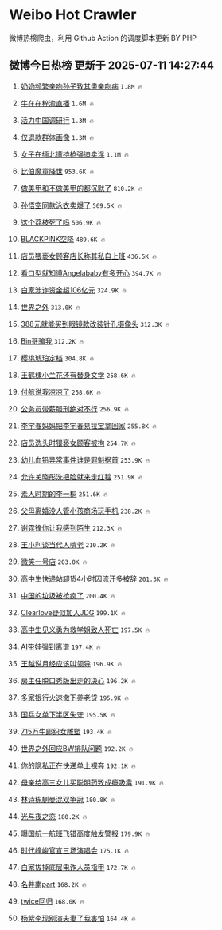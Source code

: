 # Weibo Hot Crawler 



微博热榜爬虫，利用 Github Action 的调度脚本更新 BY PHP 


## 微博今日热榜 更新于 2025-07-11 14:27:44 
1. [奶奶频繁亲吻孙子致其患亲吻病](https://s.weibo.com/weibo?q=%23%E5%A5%B6%E5%A5%B6%E9%A2%91%E7%B9%81%E4%BA%B2%E5%90%BB%E5%AD%99%E5%AD%90%E8%87%B4%E5%85%B6%E6%82%A3%E4%BA%B2%E5%90%BB%E7%97%85%23&t=31&band_rank=1&Refer=top) `1.8M 🔥` 

1. [牛在在梓渝直播](https://s.weibo.com/weibo?q=%E7%89%9B%E5%9C%A8%E5%9C%A8%E6%A2%93%E6%B8%9D%E7%9B%B4%E6%92%AD&t=31&band_rank=2&Refer=top) `1.6M 🔥` 

1. [活力中国调研行](https://s.weibo.com/weibo?q=%23%E6%B4%BB%E5%8A%9B%E4%B8%AD%E5%9B%BD%E8%B0%83%E7%A0%94%E8%A1%8C%23&t=31&band_rank=3&Refer=top) `1.3M 🔥` 

1. [仅退款群体画像](https://s.weibo.com/weibo?q=%E4%BB%85%E9%80%80%E6%AC%BE%E7%BE%A4%E4%BD%93%E7%94%BB%E5%83%8F&t=31&band_rank=4&Refer=top) `1.3M 🔥` 

1. [女子在缅北遭持枪强迫卖淫](https://s.weibo.com/weibo?q=%23%E5%A5%B3%E5%AD%90%E5%9C%A8%E7%BC%85%E5%8C%97%E9%81%AD%E6%8C%81%E6%9E%AA%E5%BC%BA%E8%BF%AB%E5%8D%96%E6%B7%AB%23&t=31&band_rank=5&Refer=top) `1.1M 🔥` 

1. [比伯魔童降世](https://s.weibo.com/weibo?q=%E6%AF%94%E4%BC%AF%E9%AD%94%E7%AB%A5%E9%99%8D%E4%B8%96&t=31&band_rank=6&Refer=top) `953.6K 🔥` 

1. [做美甲和不做美甲的都沉默了](https://s.weibo.com/weibo?q=%E5%81%9A%E7%BE%8E%E7%94%B2%E5%92%8C%E4%B8%8D%E5%81%9A%E7%BE%8E%E7%94%B2%E7%9A%84%E9%83%BD%E6%B2%89%E9%BB%98%E4%BA%86&t=31&band_rank=7&Refer=top) `810.2K 🔥` 

1. [孙悟空同款泳衣卖爆了](https://s.weibo.com/weibo?q=%23%E5%AD%99%E6%82%9F%E7%A9%BA%E5%90%8C%E6%AC%BE%E6%B3%B3%E8%A1%A3%E5%8D%96%E7%88%86%E4%BA%86%23&t=31&band_rank=8&Refer=top) `569.5K 🔥` 

1. [这个荔枝死了吗](https://s.weibo.com/weibo?q=%E8%BF%99%E4%B8%AA%E8%8D%94%E6%9E%9D%E6%AD%BB%E4%BA%86%E5%90%97&t=31&band_rank=9&Refer=top) `506.9K 🔥` 

1. [BLACKPINK空降](https://s.weibo.com/weibo?q=BLACKPINK%E7%A9%BA%E9%99%8D&t=31&band_rank=10&Refer=top) `489.6K 🔥` 

1. [店员猥亵女顾客店长称其私自上班](https://s.weibo.com/weibo?q=%23%E5%BA%97%E5%91%98%E7%8C%A5%E4%BA%B5%E5%A5%B3%E9%A1%BE%E5%AE%A2%E5%BA%97%E9%95%BF%E7%A7%B0%E5%85%B6%E7%A7%81%E8%87%AA%E4%B8%8A%E7%8F%AD%23&t=31&band_rank=11&Refer=top) `436.5K 🔥` 

1. [看口型就知道Angelababy有多开心](https://s.weibo.com/weibo?q=%E7%9C%8B%E5%8F%A3%E5%9E%8B%E5%B0%B1%E7%9F%A5%E9%81%93Angelababy%E6%9C%89%E5%A4%9A%E5%BC%80%E5%BF%83&t=31&band_rank=12&Refer=top) `394.7K 🔥` 

1. [白家涉诈资金超106亿元](https://s.weibo.com/weibo?q=%23%E7%99%BD%E5%AE%B6%E6%B6%89%E8%AF%88%E8%B5%84%E9%87%91%E8%B6%85106%E4%BA%BF%E5%85%83%23&t=31&band_rank=13&Refer=top) `324.9K 🔥` 

1. [世界之外](https://s.weibo.com/weibo?q=%E4%B8%96%E7%95%8C%E4%B9%8B%E5%A4%96&t=31&band_rank=14&Refer=top) `313.0K 🔥` 

1. [388元就能买到眼镜款改装针孔摄像头](https://s.weibo.com/weibo?q=%23388%E5%85%83%E5%B0%B1%E8%83%BD%E4%B9%B0%E5%88%B0%E7%9C%BC%E9%95%9C%E6%AC%BE%E6%94%B9%E8%A3%85%E9%92%88%E5%AD%94%E6%91%84%E5%83%8F%E5%A4%B4%23&t=31&band_rank=15&Refer=top) `312.3K 🔥` 

1. [Bin哥骗我](https://s.weibo.com/weibo?q=Bin%E5%93%A5%E9%AA%97%E6%88%91&t=31&band_rank=16&Refer=top) `312.2K 🔥` 

1. [樱桃琥珀定档](https://s.weibo.com/weibo?q=%E6%A8%B1%E6%A1%83%E7%90%A5%E7%8F%80%E5%AE%9A%E6%A1%A3&t=31&band_rank=17&Refer=top) `304.8K 🔥` 

1. [王鹤棣小兰花还有替身文学](https://s.weibo.com/weibo?q=%E7%8E%8B%E9%B9%A4%E6%A3%A3%E5%B0%8F%E5%85%B0%E8%8A%B1%E8%BF%98%E6%9C%89%E6%9B%BF%E8%BA%AB%E6%96%87%E5%AD%A6&t=31&band_rank=18&Refer=top) `258.6K 🔥` 

1. [付航说我凉凉了](https://s.weibo.com/weibo?q=%23%E4%BB%98%E8%88%AA%E8%AF%B4%E6%88%91%E5%87%89%E5%87%89%E4%BA%86%23&t=31&band_rank=19&Refer=top) `258.6K 🔥` 

1. [公务员带薪服刑绝对不行](https://s.weibo.com/weibo?q=%23%E5%85%AC%E5%8A%A1%E5%91%98%E5%B8%A6%E8%96%AA%E6%9C%8D%E5%88%91%E7%BB%9D%E5%AF%B9%E4%B8%8D%E8%A1%8C%23&t=31&band_rank=20&Refer=top) `256.9K 🔥` 

1. [李宇春妈妈把李宇春易拉宝拿回家](https://s.weibo.com/weibo?q=%E6%9D%8E%E5%AE%87%E6%98%A5%E5%A6%88%E5%A6%88%E6%8A%8A%E6%9D%8E%E5%AE%87%E6%98%A5%E6%98%93%E6%8B%89%E5%AE%9D%E6%8B%BF%E5%9B%9E%E5%AE%B6&t=31&band_rank=21&Refer=top) `255.8K 🔥` 

1. [店员洗头时猥亵女顾客被拘](https://s.weibo.com/weibo?q=%23%E5%BA%97%E5%91%98%E6%B4%97%E5%A4%B4%E6%97%B6%E7%8C%A5%E4%BA%B5%E5%A5%B3%E9%A1%BE%E5%AE%A2%E8%A2%AB%E6%8B%98%23&t=31&band_rank=22&Refer=top) `254.7K 🔥` 

1. [幼儿血铅异常事件谁是罪魁祸首](https://s.weibo.com/weibo?q=%23%E5%B9%BC%E5%84%BF%E8%A1%80%E9%93%85%E5%BC%82%E5%B8%B8%E4%BA%8B%E4%BB%B6%E8%B0%81%E6%98%AF%E7%BD%AA%E9%AD%81%E7%A5%B8%E9%A6%96%23&t=31&band_rank=23&Refer=top) `253.9K 🔥` 

1. [允许关晓彤洗把脸就来走红毯](https://s.weibo.com/weibo?q=%E5%85%81%E8%AE%B8%E5%85%B3%E6%99%93%E5%BD%A4%E6%B4%97%E6%8A%8A%E8%84%B8%E5%B0%B1%E6%9D%A5%E8%B5%B0%E7%BA%A2%E6%AF%AF&t=31&band_rank=24&Refer=top) `251.9K 🔥` 

1. [素人时期的李一桐](https://s.weibo.com/weibo?q=%E7%B4%A0%E4%BA%BA%E6%97%B6%E6%9C%9F%E7%9A%84%E6%9D%8E%E4%B8%80%E6%A1%90&t=31&band_rank=25&Refer=top) `251.6K 🔥` 

1. [父母离婚没人管小孩商场玩手机](https://s.weibo.com/weibo?q=%23%E7%88%B6%E6%AF%8D%E7%A6%BB%E5%A9%9A%E6%B2%A1%E4%BA%BA%E7%AE%A1%E5%B0%8F%E5%AD%A9%E5%95%86%E5%9C%BA%E7%8E%A9%E6%89%8B%E6%9C%BA%23&t=31&band_rank=26&Refer=top) `238.2K 🔥` 

1. [谢霆锋你让我感到陌生](https://s.weibo.com/weibo?q=%E8%B0%A2%E9%9C%86%E9%94%8B%E4%BD%A0%E8%AE%A9%E6%88%91%E6%84%9F%E5%88%B0%E9%99%8C%E7%94%9F&t=31&band_rank=27&Refer=top) `212.3K 🔥` 

1. [王小利谈当代人啃老](https://s.weibo.com/weibo?q=%E7%8E%8B%E5%B0%8F%E5%88%A9%E8%B0%88%E5%BD%93%E4%BB%A3%E4%BA%BA%E5%95%83%E8%80%81&t=31&band_rank=28&Refer=top) `210.2K 🔥` 

1. [微笑一号店](https://s.weibo.com/weibo?q=%E5%BE%AE%E7%AC%91%E4%B8%80%E5%8F%B7%E5%BA%97&t=31&band_rank=29&Refer=top) `203.0K 🔥` 

1. [高中生快递站卸货4小时因流汗多被辞](https://s.weibo.com/weibo?q=%23%E9%AB%98%E4%B8%AD%E7%94%9F%E5%BF%AB%E9%80%92%E7%AB%99%E5%8D%B8%E8%B4%A74%E5%B0%8F%E6%97%B6%E5%9B%A0%E6%B5%81%E6%B1%97%E5%A4%9A%E8%A2%AB%E8%BE%9E%23&t=31&band_rank=30&Refer=top) `201.3K 🔥` 

1. [中国的垃圾被抢疯了](https://s.weibo.com/weibo?q=%E4%B8%AD%E5%9B%BD%E7%9A%84%E5%9E%83%E5%9C%BE%E8%A2%AB%E6%8A%A2%E7%96%AF%E4%BA%86&t=31&band_rank=31&Refer=top) `200.4K 🔥` 

1. [Clearlove疑似加入JDG](https://s.weibo.com/weibo?q=Clearlove%E7%96%91%E4%BC%BC%E5%8A%A0%E5%85%A5JDG&t=31&band_rank=32&Refer=top) `199.1K 🔥` 

1. [高中生见义勇为救学姐致人死亡](https://s.weibo.com/weibo?q=%23%E9%AB%98%E4%B8%AD%E7%94%9F%E8%A7%81%E4%B9%89%E5%8B%87%E4%B8%BA%E6%95%91%E5%AD%A6%E5%A7%90%E8%87%B4%E4%BA%BA%E6%AD%BB%E4%BA%A1%23&t=31&band_rank=33&Refer=top) `197.5K 🔥` 

1. [AI带娃强到离谱](https://s.weibo.com/weibo?q=AI%E5%B8%A6%E5%A8%83%E5%BC%BA%E5%88%B0%E7%A6%BB%E8%B0%B1&t=31&band_rank=34&Refer=top) `197.4K 🔥` 

1. [王越说月经应该叫领导](https://s.weibo.com/weibo?q=%E7%8E%8B%E8%B6%8A%E8%AF%B4%E6%9C%88%E7%BB%8F%E5%BA%94%E8%AF%A5%E5%8F%AB%E9%A2%86%E5%AF%BC&t=31&band_rank=35&Refer=top) `196.9K 🔥` 

1. [房主任脱口秀版出走的决心](https://s.weibo.com/weibo?q=%E6%88%BF%E4%B8%BB%E4%BB%BB%E8%84%B1%E5%8F%A3%E7%A7%80%E7%89%88%E5%87%BA%E8%B5%B0%E7%9A%84%E5%86%B3%E5%BF%83&t=31&band_rank=36&Refer=top) `196.2K 🔥` 

1. [多家银行火速撤下养老贷](https://s.weibo.com/weibo?q=%23%E5%A4%9A%E5%AE%B6%E9%93%B6%E8%A1%8C%E7%81%AB%E9%80%9F%E6%92%A4%E4%B8%8B%E5%85%BB%E8%80%81%E8%B4%B7%23&t=31&band_rank=37&Refer=top) `195.9K 🔥` 

1. [国乒女单下半区失守](https://s.weibo.com/weibo?q=%23%E5%9B%BD%E4%B9%92%E5%A5%B3%E5%8D%95%E4%B8%8B%E5%8D%8A%E5%8C%BA%E5%A4%B1%E5%AE%88%23&t=31&band_rank=38&Refer=top) `195.5K 🔥` 

1. [715万牛郎织女雕塑](https://s.weibo.com/weibo?q=%23715%E4%B8%87%E7%89%9B%E9%83%8E%E7%BB%87%E5%A5%B3%E9%9B%95%E5%A1%91%23&t=31&band_rank=39&Refer=top) `193.4K 🔥` 

1. [世界之外回应BW排队问题](https://s.weibo.com/weibo?q=%23%E4%B8%96%E7%95%8C%E4%B9%8B%E5%A4%96%E5%9B%9E%E5%BA%94BW%E6%8E%92%E9%98%9F%E9%97%AE%E9%A2%98%23&t=31&band_rank=40&Refer=top) `192.2K 🔥` 

1. [你的隐私正在快递单上裸奔](https://s.weibo.com/weibo?q=%23%E4%BD%A0%E7%9A%84%E9%9A%90%E7%A7%81%E6%AD%A3%E5%9C%A8%E5%BF%AB%E9%80%92%E5%8D%95%E4%B8%8A%E8%A3%B8%E5%A5%94%23&t=31&band_rank=41&Refer=top) `192.1K 🔥` 

1. [母亲给高三女儿买聪明药致成瘾吸毒](https://s.weibo.com/weibo?q=%23%E6%AF%8D%E4%BA%B2%E7%BB%99%E9%AB%98%E4%B8%89%E5%A5%B3%E5%84%BF%E4%B9%B0%E8%81%AA%E6%98%8E%E8%8D%AF%E8%87%B4%E6%88%90%E7%98%BE%E5%90%B8%E6%AF%92%23&t=31&band_rank=42&Refer=top) `191.9K 🔥` 

1. [林诗栋蒯曼混双争冠](https://s.weibo.com/weibo?q=%23%E6%9E%97%E8%AF%97%E6%A0%8B%E8%92%AF%E6%9B%BC%E6%B7%B7%E5%8F%8C%E4%BA%89%E5%86%A0%23&t=31&band_rank=43&Refer=top) `180.8K 🔥` 

1. [光与夜之恋](https://s.weibo.com/weibo?q=%23%E5%85%89%E4%B8%8E%E5%A4%9C%E4%B9%8B%E6%81%8B%23&t=31&band_rank=44&Refer=top) `180.2K 🔥` 

1. [曝国航一航班飞错高度触发警报](https://s.weibo.com/weibo?q=%23%E6%9B%9D%E5%9B%BD%E8%88%AA%E4%B8%80%E8%88%AA%E7%8F%AD%E9%A3%9E%E9%94%99%E9%AB%98%E5%BA%A6%E8%A7%A6%E5%8F%91%E8%AD%A6%E6%8A%A5%23&t=31&band_rank=45&Refer=top) `179.9K 🔥` 

1. [时代峰峻官宣三场演唱会](https://s.weibo.com/weibo?q=%23%E6%97%B6%E4%BB%A3%E5%B3%B0%E5%B3%BB%E5%AE%98%E5%AE%A3%E4%B8%89%E5%9C%BA%E6%BC%94%E5%94%B1%E4%BC%9A%23&t=31&band_rank=46&Refer=top) `175.1K 🔥` 

1. [白家拔掉底层电诈人员指甲](https://s.weibo.com/weibo?q=%23%E7%99%BD%E5%AE%B6%E6%8B%94%E6%8E%89%E5%BA%95%E5%B1%82%E7%94%B5%E8%AF%88%E4%BA%BA%E5%91%98%E6%8C%87%E7%94%B2%23&t=31&band_rank=47&Refer=top) `172.7K 🔥` 

1. [名井南part](https://s.weibo.com/weibo?q=%E5%90%8D%E4%BA%95%E5%8D%97part&t=31&band_rank=48&Refer=top) `168.2K 🔥` 

1. [twice回归](https://s.weibo.com/weibo?q=twice%E5%9B%9E%E5%BD%92&t=31&band_rank=49&Refer=top) `168.0K 🔥` 

1. [杨紫李现别演夫妻了我害怕](https://s.weibo.com/weibo?q=%E6%9D%A8%E7%B4%AB%E6%9D%8E%E7%8E%B0%E5%88%AB%E6%BC%94%E5%A4%AB%E5%A6%BB%E4%BA%86%E6%88%91%E5%AE%B3%E6%80%95&t=31&band_rank=50&Refer=top) `164.4K 🔥` 

